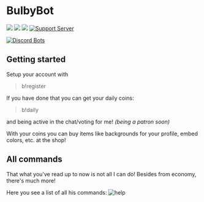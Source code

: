 # BulbyBot
[![](https://img.shields.io/github/commit-activity/y/strukteon/bulbybot.svg?maxAge=2592000&style=for-the-badge)]()
[![](https://img.shields.io/badge/invite-me-green.svg?style=for-the-badge)](https://strukteon.me/bulby)
[![](https://img.shields.io/website-up-down-green-red/https/strukteon.me.svg?label=strukteon.me&maxAge=2592000&style=for-the-badge)]()
[![Support Server](https://img.shields.io/discord/482626177438318592.svg?logo=discord&style=for-the-badge)](https://discord.gg/T8usgDe)

[![Discord Bots](https://discordbots.org/api/widget/481221667813589027.svg)](https://discordbots.org/bot/481221667813589027)

## Getting started
Setup your account with
>b!register

If you have done that you can get your daily coins:
>b!daily

and being active in the chat/voting for me! *(being a patron soon)*

With your coins you can buy items like backgrounds for your profile, embed colors, etc. at the shop!

## All commands
That what you've read up to now is not all I can do! Besides from economy, there's much more!

Here you see a list of all his commands: ![help](https://cdn.discordapp.com/attachments/473051981447954462/498497265984471042/unknown.png)
